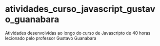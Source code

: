 # atividades_curso_javascript_gustavo_guanabara
 Atividades desenvolvidas ao longo do curso de Javascripto de 40 horas lecionado pelo professor Gustavo Guanabara
